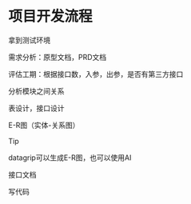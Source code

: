 # 项目开发流程

拿到测试环境





需求分析：原型文档，PRD文档

评估工期：根据接口数，入参，出参，是否有第三方接口

分析模块之间关系

表设计，接口设计

E-R图（实体-关系图）

> [!tip]
>
> datagrip可以生成E-R图，也可以使用AI

接口文档

写代码















